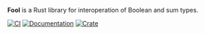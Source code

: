 **Fool** is a Rust library for interoperation of Boolean and sum types.

[![CI](https://github.com/olson-sean-k/fool/workflows/CI/badge.svg)](https://github.com/olson-sean-k/fool/actions)
[![Documentation](https://docs.rs/fool/badge.svg)](https://docs.rs/fool)
[![Crate](https://img.shields.io/crates/v/fool.svg)](https://crates.io/crates/fool)
